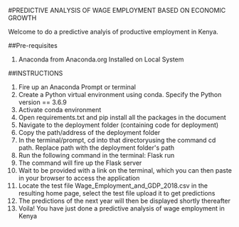 #PREDICTIVE ANALYSIS OF WAGE EMPLOYMENT BASED ON ECONOMIC GROWTH

Welcome to do a predictive analyis of productive employment in Kenya.

##Pre-requisites
1. Anaconda from Anaconda.org Installed on Local System


##INSTRUCTIONS
1. Fire up an Anaconda Prompt or terminal
2. Create a Python virtual environment using conda. Specify the Python version == 3.6.9
3. Activate conda environment
3. Open requirements.txt and pip install all the packages in the document
4. Navigate to the deployment folder (containing code for deployment)
5. Copy the path/address of the deployment folder
6. In the terminal/prompt, cd into that directoryusing the command cd path. Replace path with the deployment folder's path
7. Run the following command in the terminal: Flask run
8. The command will fire up the Flask server
9. Wait to be provided with a link on the terminal, which you can then paste in your browser to access the application
10. Locate the test file Wage_Employment_and_GDP_2018.csv in the resulting home page, select the test file upload it to get predictions
11. The predictions of the next year will then be displayed shortly thereafter
12. Voila! You have just done a predictive analysis of wage employment in Kenya
